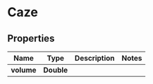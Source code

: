 
# Caze

## Properties
Name | Type | Description | Notes
------------ | ------------- | ------------- | -------------
**volume** | **Double** |  | 



